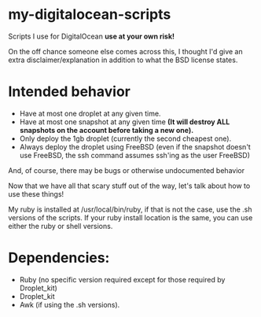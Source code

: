 # my-digitalocean-scripts
Scripts I use for DigitalOcean **use at your own risk!**

On the off chance someone else comes across this, I thought I'd give an extra disclaimer/explanation in addition to what the BSD license states.
# Intended behavior
* Have at most one droplet at any given time.
* Have at most one snapshot at any given time **(It will destroy ALL snapshots on the account before taking a new one).**
* Only deploy the 1gb droplet (currently the second cheapest one).
* Always deploy the droplet using FreeBSD (even if the snapshot doesn't use FreeBSD, the ssh command assumes ssh'ing as the user FreeBSD)

And, of course, there may be bugs or otherwise undocumented behavior 

Now that we have all that scary stuff out of the way, let's talk about how to use these things!

My ruby is installed at /usr/local/bin/ruby, if that is not the case, use the .sh versions of the scripts. If your ruby install location is the same, you can use either the ruby or shell versions.

# Dependencies:
* Ruby (no specific version required except for those required by Droplet_kit)
* Droplet_kit
* Awk (if using the .sh versions).
